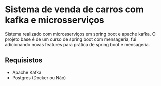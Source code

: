 # Sistema de venda de carros com kafka e microsserviços

Sistema realizado com microsserviços em spring boot e apache kafka. O projeto base é de um curso de spring boot com mensageria, fui adicionando novas features para prática de spring boot e mensageria.
## Requisistos
- Apache Kafka
- Postgres (Docker ou Não)

